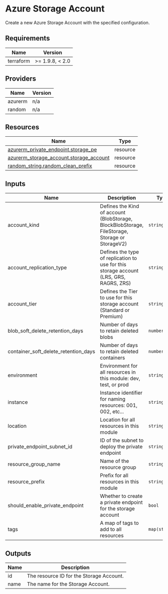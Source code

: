 <!-- BEGIN_TF_DOCS -->
<!-- markdown-table-prettify-ignore-start -->
# Azure Storage Account

Create a new Azure Storage Account with the specified configuration.

## Requirements

| Name | Version |
|------|---------|
| terraform | >= 1.9.8, < 2.0 |

## Providers

| Name | Version |
|------|---------|
| azurerm | n/a |
| random | n/a |

## Resources

| Name | Type |
|------|------|
| [azurerm_private_endpoint.storage_pe](https://registry.terraform.io/providers/hashicorp/azurerm/latest/docs/resources/private_endpoint) | resource |
| [azurerm_storage_account.storage_account](https://registry.terraform.io/providers/hashicorp/azurerm/latest/docs/resources/storage_account) | resource |
| [random_string.random_clean_prefix](https://registry.terraform.io/providers/hashicorp/random/latest/docs/resources/string) | resource |

## Inputs

| Name | Description | Type | Default | Required |
|------|-------------|------|---------|:--------:|
| account\_kind | Defines the Kind of account (BlobStorage, BlockBlobStorage, FileStorage, Storage or StorageV2) | `string` | n/a | yes |
| account\_replication\_type | Defines the type of replication to use for this storage account (LRS, GRS, RAGRS, ZRS) | `string` | n/a | yes |
| account\_tier | Defines the Tier to use for this storage account (Standard or Premium) | `string` | n/a | yes |
| blob\_soft\_delete\_retention\_days | Number of days to retain deleted blobs | `number` | n/a | yes |
| container\_soft\_delete\_retention\_days | Number of days to retain deleted containers | `number` | n/a | yes |
| environment | Environment for all resources in this module: dev, test, or prod | `string` | n/a | yes |
| instance | Instance identifier for naming resources: 001, 002, etc... | `string` | n/a | yes |
| location | Location for all resources in this module | `string` | n/a | yes |
| private\_endpoint\_subnet\_id | ID of the subnet to deploy the private endpoint | `string` | n/a | yes |
| resource\_group\_name | Name of the resource group | `string` | n/a | yes |
| resource\_prefix | Prefix for all resources in this module | `string` | n/a | yes |
| should\_enable\_private\_endpoint | Whether to create a private endpoint for the storage account | `bool` | n/a | yes |
| tags | A map of tags to add to all resources | `map(string)` | n/a | yes |

## Outputs

| Name | Description |
|------|-------------|
| id | The resource ID for the Storage Account. |
| name | The name for the Storage Account. |
<!-- markdown-table-prettify-ignore-end -->
<!-- END_TF_DOCS -->
